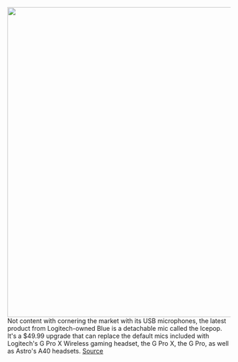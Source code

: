 <img src='https://cdn.vox-cdn.com/thumbor/br52JkzupYE5XR9RSFnbzN0Iy_4=/0x0:2056x1371/1200x800/filters:focal(864x522:1192x850)/cdn.vox-cdn.com/uploads/chorus_image/image/69703642/gproxicepop1.0.jpg' width='700px' /><br/>
Not content with cornering the market with its USB microphones, the latest product from Logitech-owned Blue is a detachable mic called the Icepop. It's a $49.99 upgrade that can replace the default mics included with Logitech's G Pro X Wireless gaming headset, the G Pro X, the G Pro, as well as Astro's A40 headsets.
<a href='https://www.theverge.com/2021/8/10/22612829/logitech-blue-icepop-microphone-g-pro-x-wireless-gaming-headset'> Source <a/>